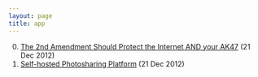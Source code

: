 ```yaml
---
layout: page
title: app
---
```


0. [The 2nd Amendment Should Protect the Internet AND your AK47](/bookmark/2012/12/21/second-amendment.html) (21 Dec 2012) 
1. [Self-hosted Photosharing Platform](/bookmark/2012/12/21/ownstagram.html) (21 Dec 2012) 
